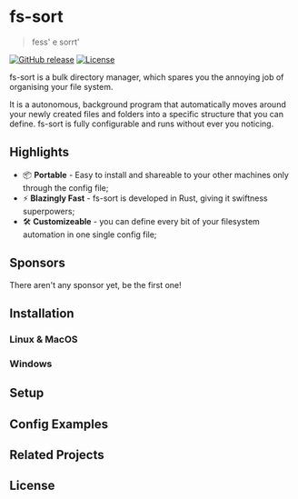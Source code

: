 # fs-sort
> fess' e sorrt'

[![GitHub release](https://img.shields.io/github/v/release/lucamazzza/fs-sort?color=green&label=latest%20release&sort=semver&style=for-the-badge)](https://github.com/lucamazzza/fs-sort/releases/latest)
[![License](https://img.shields.io/badge/License-MIT-purple?style=for-the-badge)](LICENSE)

fs-sort is a bulk directory manager, which spares you the annoying job of organising your file system.

It is a autonomous, background program that automatically moves around your newly created files 
and folders into a specific structure that you can define.
fs-sort is fully configurable and runs without ever you noticing.

## Highlights

* 📦 **Portable** - Easy to install and shareable to your other machines only through the config file;
* ⚡️ **Blazingly Fast** - fs-sort is developed in Rust, giving it swiftness superpowers;
* 🛠️ **Customizeable** - you can define every bit of your filesystem automation in one single config file;

## Sponsors

There aren't any sponsor yet, be the first one!

## Installation

### Linux & MacOS

### Windows

## Setup

## Config Examples

## Related Projects

## License
